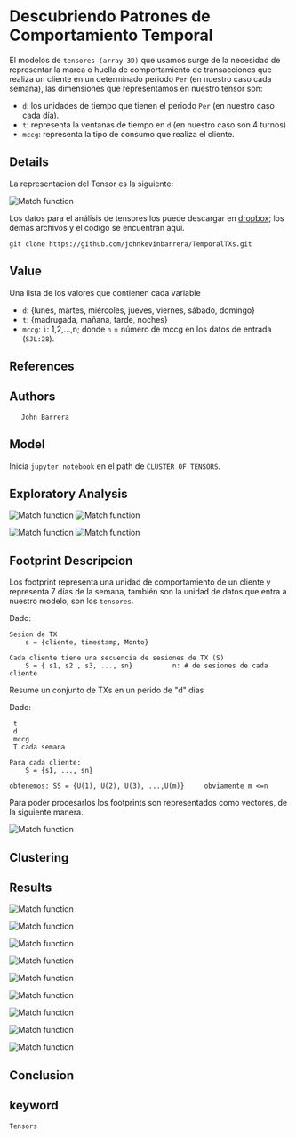 # Descubriendo Patrones de Comportamiento Temporal

El modelos de `tensores (array 3D)` que usamos surge de la necesidad de representar la marca o huella de comportamiento de transacciones que realiza un cliente en un determinado periodo `Per` (en nuestro caso cada semana), las dimensiones que representamos en nuestro tensor son:

- `d`: los unidades de tiempo que tienen el periodo `Per` (en nuestro caso cada día).
- `t`: representa la ventanas de tiempo en `d` (en nuestro caso son 4 turnos)
- `mccg`:  representa la tipo de consumo que realiza el cliente.


## Details
La representacion del Tensor es la siguiente:

![Match function](https://user-images.githubusercontent.com/7105645/46182744-421d5600-c293-11e8-8b30-efd93fa1395a.png)

Los datos para el análisis de tensores los puede descargar en [dropbox][dropbox];
los demas archivos y el codigo se encuentran aquí.
```git
git clone https://github.com/johnkevinbarrera/TemporalTXs.git
```

## Value

Una lista de los valores que contienen cada variable

- `d`: {lunes, martes, miércoles, jueves, viernes, sábado, domingo}
- `t`: {madrugada, mañana, tarde, noches}
- `mccg`:  `i`: 1,2,...,n;  donde `n` = número de mccg en los datos de entrada (`SJL:28`).


## References

## Authors
       John Barrera

## Model

Inicia `jupyter notebook` en el path de `CLUSTER OF TENSORS`.


## Exploratory Analysis

![Match function](https://user-images.githubusercontent.com/7105645/46185777-0ab5a600-c2a1-11e8-9fc8-ea4c85b2c23c.png)
![Match function](https://user-images.githubusercontent.com/7105645/46185787-143f0e00-c2a1-11e8-8dc8-9758085baee6.png)


![Match function](https://user-images.githubusercontent.com/7105645/46185869-6bdd7980-c2a1-11e8-97f5-b460377c4aaa.png)
![Match function](https://user-images.githubusercontent.com/7105645/46185882-75ff7800-c2a1-11e8-8e5c-1b369deb0709.png)


## Footprint Descripcion

Los footprint representa una unidad de comportamiento de un cliente y representa 7 días de la semana, también son la unidad de datos que entra a nuestro modelo, son los `tensores`.


Dado:

    Sesion de TX
        s = {cliente, timestamp, Monto}
    
    Cada cliente tiene una secuencia de sesiones de TX (S)
        S = { s1, s2 , s3, ..., sn}          n: # de sesiones de cada cliente

Resume un conjunto de TXs en un perido de "d" dias

Dado:

     t
     d
     mccg
     T cada semana
    
    Para cada cliente:
    	S = {s1, ..., sn}
    
    obtenemos: SS = {U(1), U(2), U(3), ...,U(m)}     obviamente m <=n

Para poder procesarlos los footprints son representados como vectores, de la siguiente manera.

![Match function](https://user-images.githubusercontent.com/7105645/46186391-f1622900-c2a3-11e8-8593-2b364ef49b71.png)


## Clustering

## Results


![Match function](https://user-images.githubusercontent.com/7105645/46187149-caa5f180-c2a7-11e8-9f0e-bbcef9bedccb.png)

![Match function](https://user-images.githubusercontent.com/7105645/46187153-d09bd280-c2a7-11e8-937f-63450ce94054.png)

![Match function](https://user-images.githubusercontent.com/7105645/46186760-d7c1e100-c2a5-11e8-8d05-d8783384ae00.png)

![Match function](https://user-images.githubusercontent.com/7105645/46187146-c4177a00-c2a7-11e8-8213-293aa1829fcb.png)

![Match function](https://user-images.githubusercontent.com/7105645/46187159-d5608680-c2a7-11e8-9777-2d5bdad27b7f.png)

![Match function](https://user-images.githubusercontent.com/7105645/46187165-e01b1b80-c2a7-11e8-8377-a9cae3379175.png)




![Match function](https://user-images.githubusercontent.com/7105645/46187087-78fd6700-c2a7-11e8-9a94-7ecf6373e419.png)

![Match function](https://user-images.githubusercontent.com/7105645/46187173-ea3d1a00-c2a7-11e8-9287-80268f61f61a.png)

![Match function](https://user-images.githubusercontent.com/7105645/46187092-80247500-c2a7-11e8-8b42-ac78bba25827.png)




## Conclusion  

## keyword
	Tensors

[unregistered]:http://docs.julialang.org/en/release-0.5/manual/packages/#installing-unregistered-packages
[version]:http://julialang.org/downloads/platform.html
[gadfly]:http://gadflyjl.org/stable/
[dropbox]:https://www.dropbox.com/sh/l7pagph43ufs70e/AADkJhyEvLQeVrXCrgs9q9pha?dl=0
